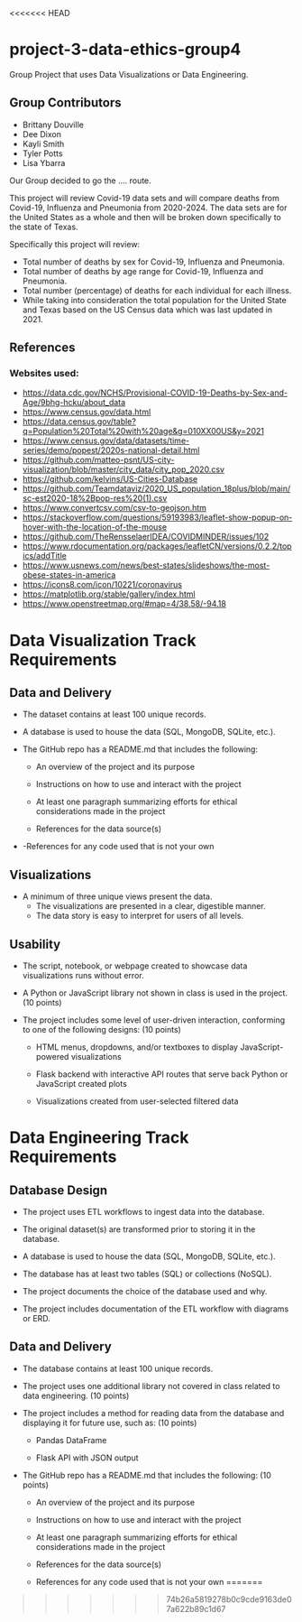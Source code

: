 <<<<<<< HEAD
# project-3-data-ethics-group4
Group Project that uses Data Visualizations or Data Engineering.

## Group Contributors
- Brittany Douville
- Dee Dixon
- Kayli Smith
- Tyler Potts
- Lisa Ybarra

Our Group decided to go the .... route.

This project will review Covid-19 data sets and will compare deaths from Covid-19, Influenza and Pneumonia from 2020-2024. The data sets are for the United States as a whole and then will be broken down specifically to the state of Texas.

Specifically this project will review:
- Total number of deaths by sex for Covid-19, Influenza and Pneumonia.
- Total number of deaths by age range for Covid-19, Influenza and Pneumonia.
- Total number (percentage) of deaths for each individual for each illness.
- While taking into consideration the total population for the United State and Texas based on the US Census data which was last updated in 2021.



## References
### Websites used:
- https://data.cdc.gov/NCHS/Provisional-COVID-19-Deaths-by-Sex-and-Age/9bhg-hcku/about_data
- https://www.census.gov/data.html
- https://data.census.gov/table?q=Population%20Total%20with%20age&g=010XX00US&y=2021
- https://www.census.gov/data/datasets/time-series/demo/popest/2020s-national-detail.html
- https://github.com/matteo-psnt/US-city-visualization/blob/master/city_data/city_pop_2020.csv
- https://github.com/kelvins/US-Cities-Database
- https://github.com/Teamdataviz/2020_US_population_18plus/blob/main/sc-est2020-18%2Bpop-res%20(1).csv
- https://www.convertcsv.com/csv-to-geojson.htm
- https://stackoverflow.com/questions/59193983/leaflet-show-popup-on-hover-with-the-location-of-the-mouse
- https://github.com/TheRensselaerIDEA/COVIDMINDER/issues/102
- https://www.rdocumentation.org/packages/leafletCN/versions/0.2.2/topics/addTitle
- https://www.usnews.com/news/best-states/slideshows/the-most-obese-states-in-america
- https://icons8.com/icon/10221/coronavirus
- https://matplotlib.org/stable/gallery/index.html
- https://www.openstreetmap.org/#map=4/38.58/-94.18


# Data Visualization Track Requirements
## Data and Delivery
- The dataset contains at least 100 unique records.

- A database is used to house the data (SQL, MongoDB, SQLite, etc.). 

- The GitHub repo has a README.md that includes the following:

    - An overview of the project and its purpose

    - Instructions on how to use and interact with the project

    - At least one paragraph summarizing efforts for ethical considerations made in the project

    - References for the data source(s)

-   -References for any code used that is not your own

## Visualizations 
- A minimum of three unique views present the data. 
    - The visualizations are presented in a clear, digestible manner.
    - The data story is easy to interpret for users of all levels.

## Usability
- The script, notebook, or webpage created to showcase data visualizations runs without error. 

- A Python or JavaScript library not shown in class is used in the project. (10 points)

- The project includes some level of user-driven interaction, conforming to one of the following designs: (10 points)

    - HTML menus, dropdowns, and/or textboxes to display JavaScript-powered visualizations

    - Flask backend with interactive API routes that serve back Python or JavaScript created plots

    - Visualizations created from user-selected filtered data

# Data Engineering Track Requirements
## Database Design
- The project uses ETL workflows to ingest data into the database.

- The original dataset(s) are transformed prior to storing it in the database.

- A database is used to house the data (SQL, MongoDB, SQLite, etc.).

- The database has at least two tables (SQL) or collections (NoSQL).

- The project documents the choice of the database used and why.

- The project includes documentation of the ETL workflow with diagrams or ERD.

## Data and Delivery 
- The database contains at least 100 unique records. 

- The project uses one additional library not covered in class related to data engineering. (10 points)

- The project includes a method for reading data from the database and displaying it for future use, such as: (10 points)

    - Pandas DataFrame

    - Flask API with JSON output

- The GitHub repo has a README.md that includes the following: (10 points)

    - An overview of the project and its purpose

    - Instructions on how to use and interact with the project

    - At least one paragraph summarizing efforts for ethical considerations made in the project

    - References for the data source(s)

    - References for any code used that is not your own
=======
>>>>>>> 74b26a5819278b0c9cde9163de07a622b89c1d67
